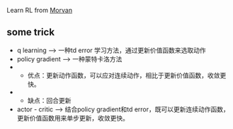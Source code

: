 Learn RL from [Morvan](https://github.com/MorvanZhou/Reinforcement-learning-with-tensorflow)
## some trick
- q learning --> 一种td error 学习方法，通过更新价值函数来选取动作
- policy gradient --> 一种蒙特卡洛方法
- - 优点：更新动作函数，可以应对连续动作，相比于更新价值函数，收敛更快。
- - 缺点：回合更新
- actor - critic --> 结合policy gradient和td error，既可以更新连续动作函数，更新价值函数用来单步更新，收敛更快。

